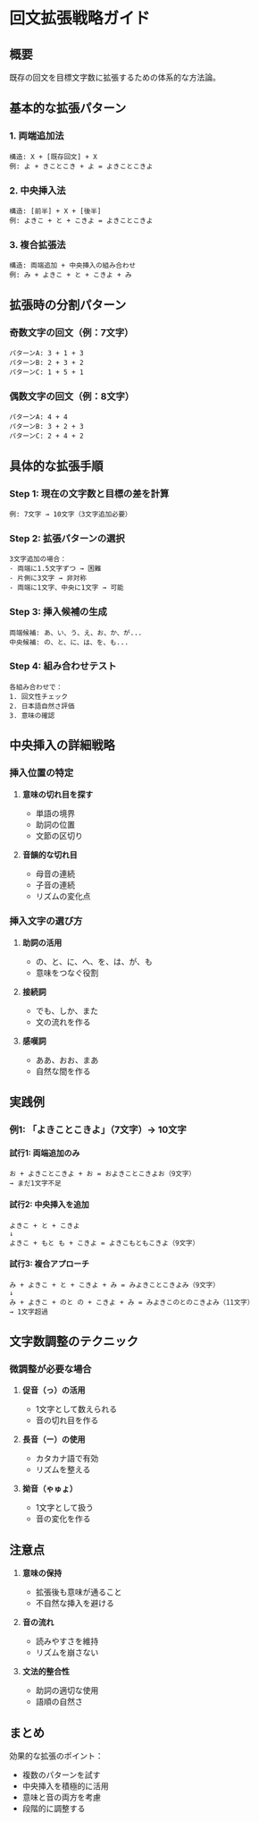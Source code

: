 # 回文拡張戦略ガイド

## 概要
既存の回文を目標文字数に拡張するための体系的な方法論。

## 基本的な拡張パターン

### 1. 両端追加法
```
構造: X + [既存回文] + X
例: よ + きことこき + よ = よきことこきよ
```

### 2. 中央挿入法
```
構造: [前半] + X + [後半]
例: よきこ + と + こきよ = よきことこきよ
```

### 3. 複合拡張法
```
構造: 両端追加 + 中央挿入の組み合わせ
例: み + よきこ + と + こきよ + み
```

## 拡張時の分割パターン

### 奇数文字の回文（例：7文字）
```
パターンA: 3 + 1 + 3
パターンB: 2 + 3 + 2
パターンC: 1 + 5 + 1
```

### 偶数文字の回文（例：8文字）
```
パターンA: 4 + 4
パターンB: 3 + 2 + 3
パターンC: 2 + 4 + 2
```

## 具体的な拡張手順

### Step 1: 現在の文字数と目標の差を計算
```
例: 7文字 → 10文字（3文字追加必要）
```

### Step 2: 拡張パターンの選択
```
3文字追加の場合：
- 両端に1.5文字ずつ → 困難
- 片側に3文字 → 非対称
- 両端に1文字、中央に1文字 → 可能
```

### Step 3: 挿入候補の生成
```
両端候補: あ、い、う、え、お、か、が...
中央候補: の、と、に、は、を、も...
```

### Step 4: 組み合わせテスト
```
各組み合わせで：
1. 回文性チェック
2. 日本語自然さ評価
3. 意味の確認
```

## 中央挿入の詳細戦略

### 挿入位置の特定
1. **意味の切れ目を探す**
   - 単語の境界
   - 助詞の位置
   - 文節の区切り

2. **音韻的な切れ目**
   - 母音の連続
   - 子音の連続
   - リズムの変化点

### 挿入文字の選び方
1. **助詞の活用**
   - の、と、に、へ、を、は、が、も
   - 意味をつなぐ役割

2. **接続詞**
   - でも、しか、また
   - 文の流れを作る

3. **感嘆詞**
   - ああ、おお、まあ
   - 自然な間を作る

## 実践例

### 例1: 「よきことこきよ」（7文字）→ 10文字

#### 試行1: 両端追加のみ
```
お + よきことこきよ + お = およきことこきよお（9文字）
→ まだ1文字不足
```

#### 試行2: 中央挿入を追加
```
よきこ + と + こきよ
↓
よきこ + もと も + こきよ = よきこもともこきよ（9文字）
```

#### 試行3: 複合アプローチ
```
み + よきこ + と + こきよ + み = みよきことこきよみ（9文字）
↓
み + よきこ + のと の + こきよ + み = みよきこのとのこきよみ（11文字）
→ 1文字超過
```

## 文字数調整のテクニック

### 微調整が必要な場合
1. **促音（っ）の活用**
   - 1文字として数えられる
   - 音の切れ目を作る

2. **長音（ー）の使用**
   - カタカナ語で有効
   - リズムを整える

3. **拗音（ゃゅょ）**
   - 1文字として扱う
   - 音の変化を作る

## 注意点

1. **意味の保持**
   - 拡張後も意味が通ること
   - 不自然な挿入を避ける

2. **音の流れ**
   - 読みやすさを維持
   - リズムを崩さない

3. **文法的整合性**
   - 助詞の適切な使用
   - 語順の自然さ

## まとめ

効果的な拡張のポイント：
- 複数のパターンを試す
- 中央挿入を積極的に活用
- 意味と音の両方を考慮
- 段階的に調整する